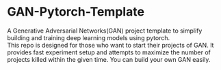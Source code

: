# GAN-Pytorch-Template
A Generative Adversarial Networks(GAN) project template to simplify building and training deep learning models using pytorch.  
This repo is designed for those who want to start their projects of GAN. It provides fast experiment setup and attempts to maximize the number of projects killed within the given time. You can build your own GAN easily.
